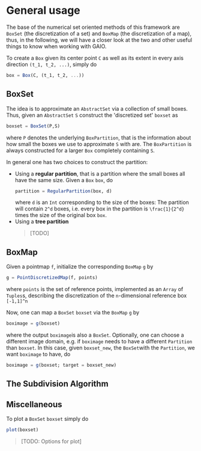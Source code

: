 # General usage
The base of the numerical set oriented methods of this framework are `BoxSet` (the discretization of a set) and `BoxMap` (the discretization of a map), thus, in the following, we will have a closer look at the two and other useful things to know when working with GAIO.

To create a `Box` given its center point `C` as well as its extent in every axis direction `(t_1, t_2, ...)`, simply do
```julia
box = Box(C, (t_1, t_2, ...))
```

## BoxSet
The idea is to approximate an `AbstractSet` via a collection of small boxes.
Thus, given an `AbstractSet` `S` construct the 'discretized set' `boxset` as 
```julia
boxset = BoxSet(P,S)
```
where `P` denotes the underlying `BoxPartition`, that is the information about how small the boxes we use to approximate `S` with are. The `BoxPartition` is always constructed for a larger `Box` completely containing `S`.

In general one has two choices to construct the partition:
* Using a **regular partition**, that is a partition where the small boxes all have the same size. 
  Given a `Box` `box`, do
  ```julia
  partition = RegularPartition(box, d)
  ```
  where `d` is an `Int` corresponding to the size of the boxes: The partition will contain ``2^d`` boxes, i.e. every box in the partition is ``\frac{1}{2^d}`` times the size of the original box `box`.
* Using a **tree partition**
  > [TODO]
 
## BoxMap
Given a pointmap `f`, initialize the corresponding `BoxMap` `g` by
```julia
g = PointDiscretizedMap(f, points)
```
where `points` is the set of reference points, implemented as an `Array` of `Tuples`s, describing the discretization of the ``n``-dimensional reference box ``[-1,1]^n``

Now, one can map a `BoxSet` `boxset` via the `BoxMap` `g` by
```julia
boximage = g(boxset)
```
where the output `boximage`is also a `BoxSet`.
Optionally, one can choose a different image domain, e.g. if `boximage` needs to have a different `Partition` than `boxset`. In this case, given `boxset_new`, the `BoxSet`with the `Partition`, we want `boximage` to have, do
```julia
boximage = g(boxset; target = boxset_new)
```

## The Subdivision Algorithm

## Miscellaneous
To plot a `BoxSet` `boxset` simply do
```julia
plot(boxset)
```
> [TODO: Options for plot]

